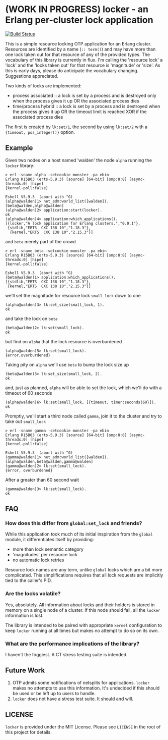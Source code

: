 # (WORK IN PROGRESS) locker - an Erlang per-cluster lock application

[![Build Status](https://travis-ci.org/blt/locker.png)](https://travis-ci.org/blt/locker)

This is a simple resource locking OTP application for an Erlang cluster.
Resources are identified by a name (`:: term()`) and may have more than one lock
taken out for that resource of any of the provided types. The vocabulary of this
library is currently in flux. I'm calling the 'resource lock' a 'lock' and the
'locks taken out' for that resource is 'magnitude' or 'size'. As this is early
days, please do anticipate the vocabulary changing. Suggestions appreciated.

Two kinds of locks are implemented:

  * process associated :: a lock is set by a process and is destroyed only when
    the process gives it up OR the associated process dies
  * time/process hybrid :: a lock is set by a process and is destroyed when the
    process gives it up OR the timeout limit is reached XOR if the associated
    process dies

The first is created by `lk:set/1`, the second by using `lk:set/2` with a
`{timeout, pos_integer()}` option.

## Example

Given two nodes on a host named 'walden' the node `alpha` running the `locker` library:

```
> erl -sname alpha -setcookie monster -pa ebin
Erlang R15B03 (erts-5.9.3) [source] [64-bit] [smp:8:8] [async-threads:0] [hipe]
[kernel-poll:false]

Eshell V5.9.3  (abort with ^G)
(alpha@walden)1> net_adm:world_list([walden]).
[beta@walden,alpha@walden]
(alpha@walden)2> application:start(locker).
ok
(alpha@walden)4> application:which_applications().
[{locker,"A lock application for Erlang clusters.","0.0.1"},
 {stdlib,"ERTS  CXC 138 10","1.18.3"},
  {kernel,"ERTS  CXC 138 10","2.15.3"}]
```

and `beta` merely part of the crowd

```
> erl -sname beta -setcookie monster -pa ebin
Erlang R15B03 (erts-5.9.3) [source] [64-bit] [smp:8:8] [async-threads:0] [hipe]
[kernel-poll:false]

Eshell V5.9.3  (abort with ^G)
(beta@walden)1> application:which_applications().
[{stdlib,"ERTS  CXC 138 10","1.18.3"},
 {kernel,"ERTS  CXC 138 10","2.15.3"}]
```

we'll set the magnitude for resource lock `small_lock` down to one

```
(alpha@walden)3> lk:set_size(small_lock, 1).
ok
```

and take the lock on `beta`

```
(beta@walden)2> lk:set(small_lock).
ok
```

but find on `alpha` that the lock resource is overburdened

```
(alpha@walden)5> lk:set(small_lock).
{error,overburdened}
```

Taking pity on `alpha` we'll use `beta` to bump the lock size up

```
(beta@walden)3> lk:set_size(small_lock, 2).
ok
```

and, just as planned, `alpha` will be able to set the lock, which we'll do with
a timeout of 60 seconds

```
(alpha@walden)6> lk:set(small_lock, [{timeout, timer:seconds(60}]).
ok
```

Promptly, we'll start a third node called `gamma`, join it to the cluster and
try to take out `small_lock`

```
> erl -sname gamma -setcookie monster -pa ebin
Erlang R15B03 (erts-5.9.3) [source] [64-bit] [smp:8:8] [async-threads:0] [hipe]
[kernel-poll:false]

Eshell V5.9.3  (abort with ^G)
(gamma@walden)1> net_adm:world_list([walden]).
[alpha@walden,beta@walden,gamma@walden]
(gamma@walden)2> lk:set(small_lock).
{error, overburdened}
```

After a greater than 60 second wait

```
(gamma@walden)3> lk:set(small_lock).
ok
```

## FAQ

### How does this differ from `global:set_lock` and friends?

While this application took much of its initial inspiration from the `global`
module, it differentiates itself by providing:

 * more than lock semantic category
 * 'magnitudes' per resource lock
 * no automatic lock retries

Resource lock names are any term, unlike `global` locks which are a bit more
complicated. This simplifications requires that all lock requests are implicitly
tied to the caller's PID.

### Are the locks volatile?

Yes, absolutely. All information about locks and their holders is stored in
memory on a single node of a cluster. If this node should fail, all the `locker`
information is lost.

The library is intended to be paired with appropriate `kernel` configuration to
keep `locker` running at all times but makes no attempt to do so on its own.

### What are the performance implications of the library?

I haven't the foggiest. A CT stress testing suite is intended.

## Future Work

1. OTP admits some notifications of netsplits for applications. `locker` makes
   no attempts to use this information. It's undecided if this should be used or
   be left up to users to handle.
1. `locker` does not have a stress test suite. It should and will.

## LICENSE

`locker` is provided under the MIT License. Please see `LICENSE` in the root of
this project for details.
